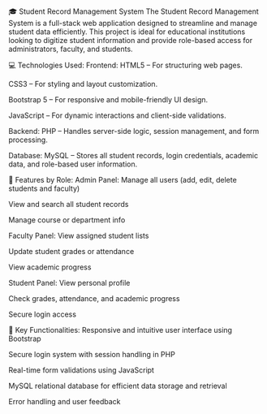 
🎓 Student Record Management System
The Student Record Management System is a full-stack web application designed to streamline and manage student data efficiently. This project is ideal for educational institutions looking to digitize student information and provide role-based access for administrators, faculty, and students.

💻 Technologies Used:
Frontend:
HTML5 – For structuring web pages.

CSS3 – For styling and layout customization.

Bootstrap 5 – For responsive and mobile-friendly UI design.

JavaScript – For dynamic interactions and client-side validations.

Backend:
PHP – Handles server-side logic, session management, and form processing.

Database:
MySQL – Stores all student records, login credentials, academic data, and role-based user information.

🔐 Features by Role:
Admin Panel:
Manage all users (add, edit, delete students and faculty)

View and search all student records

Manage course or department info

Faculty Panel:
View assigned student lists

Update student grades or attendance

View academic progress

Student Panel:
View personal profile

Check grades, attendance, and academic progress

Secure login access

🔧 Key Functionalities:
Responsive and intuitive user interface using Bootstrap

Secure login system with session handling in PHP

Real-time form validations using JavaScript

MySQL relational database for efficient data storage and retrieval

Error handling and user feedback
